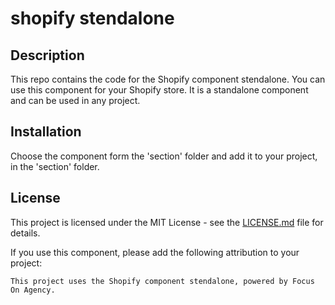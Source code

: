 # shopify stendalone

## Description

This repo contains the code for the Shopify component stendalone.
You can use this component for your Shopify store.
It is a standalone component and can be used in any project.

## Installation

Choose the component form the 'section' folder and add it to your project, in the 'section' folder.

## License

This project is licensed under the MIT License - see the [LICENSE.md](LICENSE.md) file for details.

If you use this component, please add the following attribution to your project:
```
This project uses the Shopify component stendalone, powered by Focus On Agency.
```
